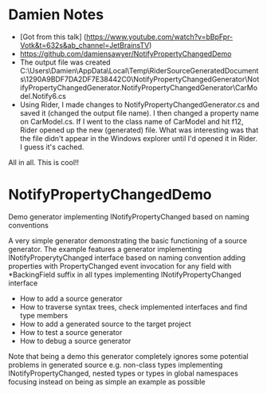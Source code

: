 
# Damien Notes
- [Got from this talk] (https://www.youtube.com/watch?v=bBpFpr-Votk&t=632s&ab_channel=JetBrainsTV)
- https://github.com/damiensawyer/NotifyPropertyChangedDemo
- The output file was created C:\Users\Damien\AppData\Local\Temp\RiderSourceGeneratedDocuments\1290A9BDF7DA2DF7E38442C0\NotifyPropertyChangedGenerator\NotifyPropertyChangedGenerator.NotifyPropertyChangedGenerator\CarModel.Notify6.cs
- Using Rider, I made changes to NotifyPropertyChangedGenerator.cs and saved it (changed the output file name). I then changed a property name on CarModel.cs. If I went to the class name of CarModel and hit f12, Rider opened up the new (generated) file. What was interesting was that the file didn't appear in the Windows explorer until I'd opened it in Rider. I guess it's cached. 

All in all. This is cool!! 

# NotifyPropertyChangedDemo
Demo generator implementing INotifyPropertyChanged based on naming conventions

A very simple generator demonstrating the basic functioning of a source generator.
The example features a generator implementing INotifyProperytyChanged interface based on naming convention adding properties with PropertyChanged event invocation for any field with *BackingField suffix in all types implementing INotifyPropertyChanged interface
- How to add a source generator
- How to traverse syntax trees, check implemented interfaces and find type members
- How to add a generated source to the target project
- How to test a source generator
- How to debug a source generator

Note that being a demo this generator completely ignores some potential problems in generated source e.g. non-class types implementing INotifyPropertyChanged, nested types or types in global namespaces focusing instead on being as simple an example as possible
